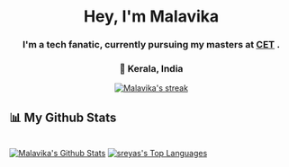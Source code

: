 
<h1 align="center">Hey, I'm Malavika</a></h1> 
<h3 align="center">I'm a tech fanatic, currently pursuing my masters at <a href="https://www.cet.ac.in/">CET</a> .</h3>
<h3 align="center">📌 Kerala, India </h3>


<p align="center">
    <a href="https://github.com/Malavika-G-Raj/github-readme-streak-stats">
        <img title="🔥 Get streak stats for your profile at git.io/streak-stats" alt="Malavika's streak" src="https://github-readme-streak-stats.herokuapp.com/?user=Malavika-G-Raj&theme=dark&hide_border=true&stroke=0000&background=0D1117&date_format=j%20M%5B%20Y%5D&fire=0f9c08&ring=0f9c08&currStreakNum=ededed&currStreakLabel=0f9c08&sideNums=0f9c08&sideLabels=0f9c08"/>
    </a>
</p>

## 📊 My Github Stats

  <br/>
    <a href="https://github.com/Malavika-G-Raj/github-readme-streak-stats"><img alt="Malavika's Github Stats" src="https://github-readme-stats.vercel.app/api?username=Malavika-G-Raj&show_icons=true&count_private=true&theme=react&hide_border=true&bg_color=0D1117" /></a>
  <a href="https://github.com/Malavika-G-Raj/github-readme-streak-stats"><img alt="sreyas's Top Languages" src="https://github-readme-stats.vercel.app/api/top-langs/?username=Malavika-G-Raj&langs_count=8&count_private=true&layout=compact&theme=react&hide_border=true&bg_color=0D1117" /></a>
  <br/>
  

<br/>
<br/>

<br/>
<br/>

